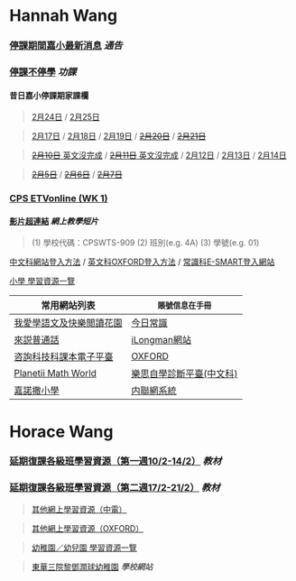 # Hannah Wang
### [停課期間嘉小最新消息](https://sites.google.com/cpswts.edu.hk/homelearning/%E9%A6%96%E9%A0%81) ***通告***
### [停課不停學](https://sites.google.com/cpswts.edu.hk/homelearning/%E5%81%9C%E8%AA%B2%E4%B8%8D%E5%81%9C%E5%AD%B8) ***功課***
#### 昔日嘉小停課期家課欄

>[2月24日](https://docs.google.com/document/d/1ac2VGHaspVyp7sW__zeuFm168FgV9HGZ5uuY09stMVM/edit)  / [2月25日](https://docs.google.com/document/d/1i6NkfSIvCXwsd5P9voBMETdOi4AaxLwljhZq-oXMAFE/edit) 

> [2月17日](https://docs.google.com/document/d/1BTKnwOxqic4A_JvjPXXY30iJieTYeQkgeysisMVRMTE/edit?usp=sharing) / [2月18日](https://docs.google.com/document/d/1Izu8sY_YQHPf6BwnDhMeNQeQ3QdAkamDxJlPEctij78/edit?usp=sharing) / [2月19日](https://docs.google.com/document/d/17BIASu2_HYgMq2ntyJVQJYLGtzZaD39W70OyiaavtXA/edit?usp=sharing) / [~~2月20日~~](https://docs.google.com/document/d/1F-pknhTR6FwhKK4VqRAVZnqTBV4l3XemYvRs7SYMXJY/edit) / [~~2月21日~~](https://docs.google.com/document/d/1cQc_hx56SAo_LhxzN9KzzedRMHhdFh62cz69urPeoF8/edit)

> [~~2月10日~~ 英文沒完成](https://docs.google.com/document/d/1L1Kd_DitbUIR2l60V-Q8wV6TRqix_84coNvVVCrU8z8/edit?usp=sharing) / [~~2月11日~~ 英文沒完成](https://docs.google.com/document/d/1niyi1gIt64Ns-ovFH-9_WBlIFVqlrwvH32iEXAcfL-I/edit?usp=sharing) / [2月12日](https://docs.google.com/document/d/11sR4jWfYxqHHHAOWgFWWN3mCDP-5Mav18nbXEZmd5yU/edit?usp=sharing) / [2月13日](https://docs.google.com/document/d/1dW60EVpp-F9gT9L8KPVIB3QSYnW5GaMCTcqXtAEpRsw/edit?usp=sharing) / [2月14日](https://docs.google.com/document/d/1TMQIG40iqOv8hyh_0HRo0btTBKZUzLOPQMDwPOQEpBs/edit?usp=sharing) 

> [~~2月5日~~](https://drive.google.com/file/d/1fiabHgZohiH9Ai81_X__N-e_CFspgnkv/view?usp=sharing) / [~~2月6日~~](https://docs.google.com/document/d/15zGgxOFLKlhomiRpWLhZBUyyxmJt7X-bVgV0WVO0Yj8/edit?usp=sharing) / [~~2月7日~~](https://docs.google.com/document/d/1PrIja3LwLjvLAyn2KN1SiigKdLWWVB0n6ew77BoUnYE/edit?usp=sharing) 

### [CPS ETVonline (WK 1)](https://sites.google.com/cpswts.edu.hk/homelearning/cps-etvonlinewk-1)
#### [影片超連結](https://hk.cherrypickslearning.com/student/login) ***網上教學短片***
> (1) 學校代碼：CPSWTS-909 
> (2) 班別(e.g. 4A) 
> (3) 學號(e.g. 01)

[中文科網站登入方法](https://drive.google.com/file/d/1cl-efs7zY74G60bDK9wmsLHfnBD73WuY/view?usp=sharing) / [英文科OXFORD登入方法](https://drive.google.com/file/d/1elgShm44lu-JsIX3hEN532ZS04mnsJRQ/view?usp=sharing) / [常識科E-SMART登入網站](https://www.google.com/url?q=https%3A%2F%2Febookweb.ephhk.com%2Flogin.php&sa=D&sntz=1&usg=AFQjCNHGDR_VJ3ghFq0Otx65SoR_eCgvQA)

[小學 學習資源一覽](https://www.oupchina.com.hk/zh/self-learning-for-parents#pri)

| 常用網站列表 | `賬號信息在手冊`                   |
| ------------- | ------------------------------ |
| [我愛學語文及快樂閲讀花園](http://ephchinese.ephhk.com)      |  [今日常識](http://ephgs.ephhk.com/student)       |
| [來説普通話](http://ephpth.ephhk.com/student)   | [iLongman網站](http://prd1.pearson.com.hk)    |
| [咨詢科技科課本電子平臺](http://www.drpcfamily.com.hk) | [OXFORD](http://www.oupchina.com.hk) |
| [Planetii Math World](http://www.planetii.com) | [樂思自學診斷平臺(中文科)](http://4d.pan-lloyds.com) |
| [嘉諾撒小學](http://www.cpswts.edu.hk/)  | [内聯網系統](http://www.cpswts.edu.hk/it-school/)  |


# Horace Wang
### [延期復課各級班學習資源（第一週10/2-14/2）](https://drive.google.com/drive/folders/1pbIAT47CITXiu3lYOfqh5ZXQnkgu3-ZH) ***教材***
### [延期復課各級班學習資源（第二週17/2-21/2）](https://drive.google.com/drive/folders/1qgrWJR5EfSD-vuZkVYcXKwbHgg-9FOdp) ***教材***

> [其他網上學習資源（中電）](http://www.twghltykkg.edu.hk/index.php/section/notice/1761_4950)

> [其他網上學習資源（OXFORD）](http://www.twghltykkg.edu.hk/index.php/section/notice/1761_4888)

> [幼稚園／幼兒園 學習資源一覽](https://www.oupchina.com.hk/zh/self-learning-for-parents#kg)

> [東華三院黎鄧潤球幼稚園](http://www.twghltykkg.edu.hk/)  ***學校網站***
